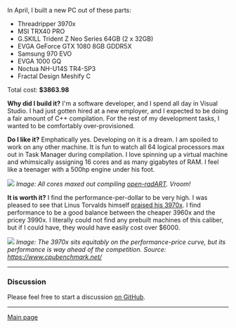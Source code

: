 In April, I built a new PC out of these parts:

- Threadripper 3970x
- MSI TRX40 PRO
- G.SKILL Trident Z Neo Series 64GB (2 x 32GB)
- EVGA GeForce GTX 1080 8GB GDDR5X
- Samsung 970 EVO
- EVGA 1000 GQ
- Noctua NH-U14S TR4-SP3
- Fractal Design Meshify C

Total cost: **$3863.98**

**Why did I build it?** I'm a software developer, and I spend all day in Visual Studio. I had just gotten hired at a new employer, and I expected to be doing a fair amount of C++ compilation. For the rest of my development tasks, I wanted to be comfortably over-provisioned. 

**Do I like it?** Emphatically yes. Developing on it is a dream. I am spoiled to work on any other machine. It is fun to watch all 64 logical processors max out in Task Manager during compilation. I love spinning up a virtual machine and whimsically assigning 16 cores and as many gigabytes of RAM. I feel like a teenager with a 500hp engine under his foot.

![](https://drive.google.com/uc?export=view&id=1NUEqO5TG63nc1w3gjQOcWOb-4WBu8GsM)
*Image: All cores maxed out compiling [open-radART](https://www.researchgate.net/publication/259903810_The_open-radART_ion_ORAion_Software_Suite). Vroom!*

**It is worth it?** I find the performance-per-dollar to be very high. I was pleased to see that Linus Torvalds himself [praised his 3970x](http://lkml.iu.edu/hypermail/linux/kernel/2005.3/00406.html). I find performance to be a good balance between the cheaper 3960x and the pricey 3990x. I literally could not find any prebuilt machines of this caliber, but if I could have, they would have easily cost over $6000.

![](https://drive.google.com/uc?export=view&id=1GQNreuaFoaGbw6WqV8pW4T3tlnDIxb38)
*Image: The 3970x sits equitably on the performance-price curve, but its performance is way ahead of the competition. Source: https://www.cpubenchmark.net/*

***
### Discussion
Please feel free to start a discussion [on GitHub](https://github.com/slater1/blog/issues).

***
[Main page](index.html)
